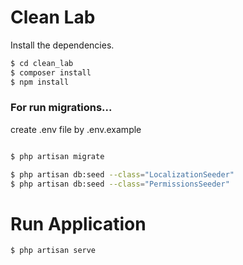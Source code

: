 # Clean Lab
Install the dependencies.

```sh
$ cd clean_lab
$ composer install
$ npm install
```


### For run migrations...


create .env file by .env.example


```sh

$ php artisan migrate

$ php artisan db:seed --class="LocalizationSeeder"
$ php artisan db:seed --class="PermissionsSeeder"

```

# Run Application
```sh
$ php artisan serve
```


